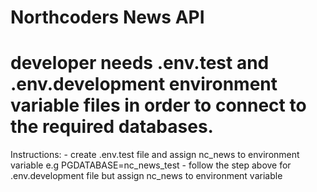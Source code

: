 # Northcoders News API

# developer needs .env.test and .env.development environment variable files in order to connect to the required databases.

Instructions: 
    - create .env.test file and assign nc_news to environment variable e.g PGDATABASE=nc_news_test 
    - follow the step above for .env.development file but assign nc_news to environment variable

